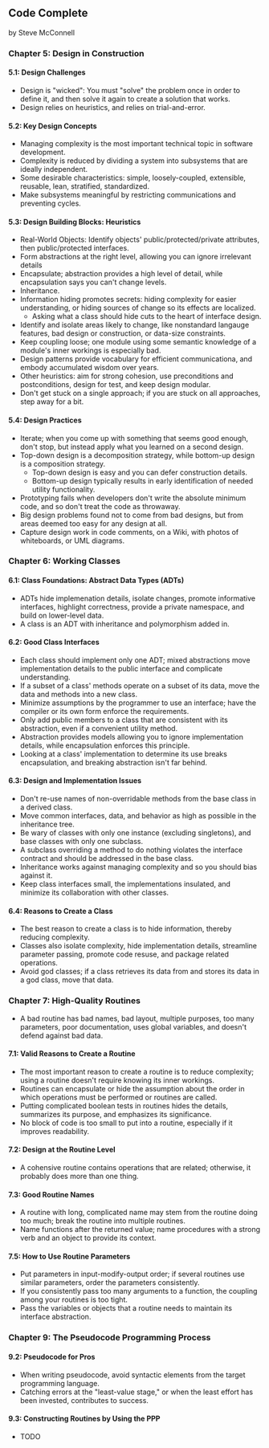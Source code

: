 ## Code Complete

by Steve McConnell

### Chapter 5: Design in Construction

#### 5.1: Design Challenges

* Design is "wicked": You must "solve" the problem once in order to define it, and then solve it again to create a solution that works.
* Design relies on heuristics, and relies on trial-and-error.

#### 5.2: Key Design Concepts

* Managing complexity is the most important technical topic in software development.
* Complexity is reduced by dividing a system into subsystems that are ideally independent.
* Some desirable characteristics: simple, loosely-coupled, extensible, reusable, lean, stratified, standardized.
* Make subsystems meaningful by restricting communications and preventing cycles.

#### 5.3: Design Building Blocks: Heuristics

* Real-World Objects: Identify objects' public/protected/private attributes, then public/protected interfaces.
* Form abstractions at the right level, allowing you can ignore irrelevant details
* Encapsulate; abstraction provides a high level of detail, while encapsulation says you can't change levels.
* Inheritance.
* Information hiding promotes secrets: hiding complexity for easier understanding, or hiding sources of change so its effects are localized.
	* Asking what a class should hide cuts to the heart of interface design.
* Identify and isolate areas likely to change, like nonstandard langauge features, bad design or construction, or data-size constraints.
* Keep coupling loose; one module using some semantic knowledge of a module's inner workings is especially bad.
* Design patterns provide vocabulary for efficient communicationa, and embody accumulated wisdom over years.
* Other heuristics: aim for strong cohesion, use preconditions and postconditions, design for test, and keep design modular.
* Don't get stuck on a single approach; if you are stuck on all approaches, step away for a bit.

#### 5.4: Design Practices

* Iterate; when you come up with something that seems good enough, don't stop, but instead apply what you learned on a second design.
* Top-down design is a decomposition strategy, while bottom-up design is a composition strategy.
	* Top-down design is easy and you can defer construction details.
	* Bottom-up design typically results in early identification of needed utility functionality.
* Prototyping fails when developers don't write the absolute minimum code, and so don't treat the code as throwaway.
* Big design problems found not to come from bad designs, but from areas deemed too easy for any design at all.
* Capture design work in code comments, on a Wiki, with photos of whiteboards, or UML diagrams.

### Chapter 6: Working Classes

#### 6.1: Class Foundations: Abstract Data Types (ADTs)

* ADTs hide implemenation details, isolate changes, promote informative interfaces, highlight correctness, provide a private namespace, and build on lower-level data.
* A class is an ADT with inheritance and polymorphism added in.

#### 6.2: Good Class Interfaces

* Each class should implement only one ADT; mixed abstractions move implementation details to the public interface and complicate understanding.
* If a subset of a class' methods operate on a subset of its data, move the data and methods into a new class.
* Minimize assumptions by the programmer to use an interface; have the compiler or its own form enforce the requirements.
* Only add public members to a class that are consistent with its abstraction, even if a convenient utility method.
* Abstraction provides models allowing you to ignore implementation details, while encapsulation enforces this principle.
* Looking at a class' implementation to determine its use breaks encapsulation, and breaking abstraction isn't far behind.

#### 6.3: Design and Implementation Issues

* Don't re-use names of non-overridable methods from the base class in a derived class.
* Move common interfaces, data, and behavior as high as possible in the inheritance tree.
* Be wary of classes with only one instance (excluding singletons), and base classes with only one subclass.
* A subclass overriding a method to do nothing violates the interface contract and should be addressed in the base class.
* Inheritance works against managing complexity and so you should bias against it.
* Keep class interfaces small, the implementations insulated, and minimize its collaboration with other classes.

#### 6.4: Reasons to Create a Class

* The best reason to create a class is to hide information, thereby reducing complexity.
* Classes also isolate complexity, hide implementation details, streamline parameter passing, promote code resuse, and package related operations.
* Avoid god classes; if a class retrieves its data from and stores its data in a god class, move that data.

### Chapter 7: High-Quality Routines

* A bad routine has bad names, bad layout, multiple purposes, too many parameters, poor documentation, uses global variables, and doesn't defend against bad data.

#### 7.1: Valid Reasons to Create a Routine

* The most important reason to create a routine is to reduce complexity; using a routine doesn't require knowing its inner workings.
* Routines can encapsulate or hide the assumption about the order in which operations must be performed or routines are called.
* Putting complicated boolean tests in routines hides the details, summarizes its purpose, and emphasizes its significance. 
* No block of code is too small to put into a routine, especially if it improves readability.

#### 7.2: Design at the Routine Level

* A cohensive routine contains operations that are related; otherwise, it probably does more than one thing.

#### 7.3: Good Routine Names

* A routine with long, complicated name may stem from the routine doing too much; break the routine into multiple routines.
* Name functions after the returned value; name procedures with a strong verb and an object to provide its context.

#### 7.5: How to Use Routine Parameters

* Put parameters in input-modify-output order; if several routines use similar parameters, order the parameters consistently.
* If you consistently pass too many arguments to a function, the coupling among your routines is too tight.
* Pass the variables or objects that a routine needs to maintain its interface abstraction.

### Chapter 9: The Pseudocode Programming Process

#### 9.2: Pseudocode for Pros

* When writing pseudocode, avoid syntactic elements from the target programming language.
* Catching errors at the "least-value stage," or when the least effort has been invested, contributes to success.

#### 9.3: Constructing Routines by Using the PPP

* TODO

